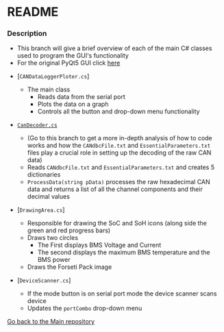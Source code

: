 # README #

### Description ###

* This branch will give a brief overview of each of the main C# classes used to program the GUI's functionality
* For the original PyQt5 GUI click [here](https://github.com/tmDeSilva/CAN_microcontroller_interface/tree/GUI-PyQT5)

- [`CANDataLoggerPloter.cs`]
	* The main class
		- Reads data from the serial port
		- Plots the data on a graph
		- Controls all the button and drop-down menu functionality
		
- [`CanDecoder.cs`](https://github.com/tmDeSilva/CAN_microcontroller_interface/tree/Can-Decoder)
	- (Go to this branch to get a more in-depth analysis of how to code works and how the `CANdbcFile.txt` and `EssentialParameters.txt` files play a crucial role in setting up the decoding of the raw CAN data)
	- Reads `CANdbcFile.txt` and `EssentialParameters.txt` and creates 5 dictionaries
	- `ProcessData(string pData)` processes the raw hexadecimal CAN data and returns a list of all the channel components and their decimal values
	
- [`DrawingArea.cs`]
	- Responsible for drawing the SoC and SoH icons (along side the green and red progress bars)
	- Draws two circles
		- The First displays BMS Voltage and Current
		- The second displays the maximum BMS temperature and the BMS power
	- Draws the Forseti Pack image
	
- [`DeviceScanner.cs`]
	- If the mode button is on serial port mode the device scanner scans device
	- Updates the `portCombo` drop-down menu
	

[Go back to the Main repository](https://github.com/tmDeSilva/CAN_microcontroller_interface/tree/main)
